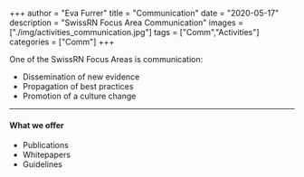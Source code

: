 +++
author = "Eva Furrer"
title = "Communication"
date = "2020-05-17"
description = "SwissRN Focus Area Communication"
images  = ["./img/activities_communication.jpg"]
tags = ["Comm","Activities"]
categories = ["Comm"]
+++

One of the SwissRN Focus Areas is communication:

* Dissemination of new evidence
* Propagation of best practices
* Promotion of a culture change
---

#### What we offer

* Publications
* Whitepapers
* Guidelines
